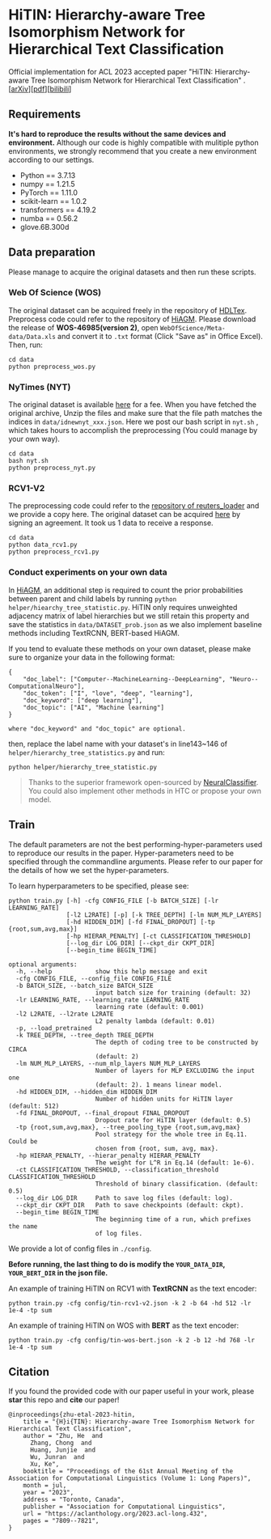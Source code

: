 # HiTIN: Hierarchy-aware Tree Isomorphism Network for Hierarchical Text Classification

Official implementation for ACL 2023 accepted paper "HiTIN: Hierarchy-aware Tree Isomorphism Network for Hierarchical Text Classification" . [[arXiv](https://arxiv.org/abs/2305.15182)][[pdf](https://arxiv.org/pdf/2305.15182.pdf)][[bilibili](https://www.bilibili.com/video/BV1vL411i7uY/?share_source=copy_web&vd_source=a9cc6ff9a8cf3c92bf2375da5b56a007)]

## Requirements

**It's hard to reproduce the results without the same devices and environment.** Although our code is highly compatible with mulitiple python environments, we strongly recommend that you create a new environment according to our settings.

- Python == 3.7.13
- numpy == 1.21.5
- PyTorch == 1.11.0
- scikit-learn == 1.0.2
- transformers == 4.19.2
- numba == 0.56.2
- glove.6B.300d

## Data preparation

Please manage to acquire the original datasets and then run these scripts.

### Web Of Science (WOS)

The original dataset can be acquired freely in the repository of [HDLTex](https://github.com/kk7nc/HDLTex). Preprocess code could refer to the repository of [HiAGM](https://github.com/Alibaba-NLP/HiAGM). Please download the release of **WOS-46985(version 2)**, open `WebOfScience/Meta-data/Data.xls` and convert it to `.txt` format (Click "Save as" in Office Excel). Then, run:
```shell
cd data
python preprocess_wos.py
```


### NyTimes (NYT)

The original dataset is available [here](https://catalog.ldc.upenn.edu/LDC2008T19) for a fee.  When you have fetched the original archive,  Unzip the files and make sure that the file path matches the indices in `data/idnewnyt_xxx.json`. Here we post our bash script in `nyt.sh` , which takes hours to accomplish the preprocessing (You could manage by your own way). 

```shell
cd data
bash nyt.sh
python preprocess_nyt.py
```

### RCV1-V2

The preprocessing code could refer to the [repository of reuters_loader](https://github.com/ductri/reuters_loader) and we provide a copy here. The original dataset can be acquired [here](https://trec.nist.gov/data/reuters/reuters.html) by signing an agreement. It took us 1 data to receive a response.

```shell
cd data
python data_rcv1.py
python preprocess_rcv1.py
```

### Conduct experiments on your own data
In [HiAGM](https://github.com/Alibaba-NLP/HiAGM), an additional step is required to count the prior probabilities between parent and child labels by running `python helper/hiearchy_tree_statistic.py`. HiTIN only requires unweighted adjacency matrix of label hierarchies but we still retain this property and save the statistics in `data/DATASET_prob.json` as we also implement baseline methods including TextRCNN, BERT-based HiAGM. 

If you tend to evaluate these methods on your own dataset, please make sure to organize your data in the following format:
```
{
    "doc_label": ["Computer--MachineLearning--DeepLearning", "Neuro--ComputationalNeuro"],
    "doc_token": ["I", "love", "deep", "learning"],
    "doc_keyword": ["deep learning"],
    "doc_topic": ["AI", "Machine learning"]
}

where "doc_keyword" and "doc_topic" are optional.
```
then, replace the label name with your dataset's in line143~146 of `helper/hierarchy_tree_statistics.py` and run:
```shell
python helper/hierarchy_tree_statistic.py
```

> Thanks to the superior framework open-sourced by [NeuralClassifier](https://github.com/Tencent/NeuralNLP-NeuralClassifier). You could also implement other methods in HTC or propose your own model.

## Train
The default parameters are not the best performing-hyper-parameters used to reproduce our results in the paper. Hyper-parameters need to be specified through the commandline arguments. Please refer to our paper for the details of how we set the hyper-parameters.

To learn hyperparameters to be specified, please see: 
```
python train.py [-h] -cfg CONFIG_FILE [-b BATCH_SIZE] [-lr LEARNING_RATE]
                [-l2 L2RATE] [-p] [-k TREE_DEPTH] [-lm NUM_MLP_LAYERS]
                [-hd HIDDEN_DIM] [-fd FINAL_DROPOUT] [-tp {root,sum,avg,max}]
                [-hp HIERAR_PENALTY] [-ct CLASSIFICATION_THRESHOLD]
                [--log_dir LOG_DIR] [--ckpt_dir CKPT_DIR]
                [--begin_time BEGIN_TIME]

optional arguments:
  -h, --help            show this help message and exit
  -cfg CONFIG_FILE, --config_file CONFIG_FILE
  -b BATCH_SIZE, --batch_size BATCH_SIZE
                        input batch size for training (default: 32)
  -lr LEARNING_RATE, --learning_rate LEARNING_RATE
                        learning rate (default: 0.001)
  -l2 L2RATE, --l2rate L2RATE
                        L2 penalty lambda (default: 0.01)
  -p, --load_pretrained
  -k TREE_DEPTH, --tree_depth TREE_DEPTH
                        The depth of coding tree to be constructed by CIRCA
                        (default: 2)
  -lm NUM_MLP_LAYERS, --num_mlp_layers NUM_MLP_LAYERS
                        Number of layers for MLP EXCLUDING the input one
                        (default: 2). 1 means linear model.
  -hd HIDDEN_DIM, --hidden_dim HIDDEN_DIM
                        Number of hidden units for HiTIN layer (default: 512)
  -fd FINAL_DROPOUT, --final_dropout FINAL_DROPOUT
                        Dropout rate for HiTIN layer (default: 0.5)
  -tp {root,sum,avg,max}, --tree_pooling_type {root,sum,avg,max}
                        Pool strategy for the whole tree in Eq.11. Could be
                        chosen from {root, sum, avg, max}.
  -hp HIERAR_PENALTY, --hierar_penalty HIERAR_PENALTY
                        The weight for L^R in Eq.14 (default: 1e-6).
  -ct CLASSIFICATION_THRESHOLD, --classification_threshold CLASSIFICATION_THRESHOLD
                        Threshold of binary classification. (default: 0.5)
  --log_dir LOG_DIR     Path to save log files (default: log).
  --ckpt_dir CKPT_DIR   Path to save checkpoints (default: ckpt).
  --begin_time BEGIN_TIME
                        The beginning time of a run, which prefixes the name
                        of log files.
```

We provide a lot of config files in `./config`. 

**Before running, the last thing to do is modify the `YOUR_DATA_DIR`, `YOUR_BERT_DIR` in the json file.**

An example of training HiTIN on RCV1 with **TextRCNN** as the text encoder:
```shell
python train.py -cfg config/tin-rcv1-v2.json -k 2 -b 64 -hd 512 -lr 1e-4 -tp sum
```

An example of training HiTIN on WOS with **BERT** as the text encoder:
```shell
python train.py -cfg config/tin-wos-bert.json -k 2 -b 12 -hd 768 -lr 1e-4 -tp sum
```

## Citation
If you found the provided code with our paper useful in your work, please **star** this repo and **cite** our paper!
```
@inproceedings{zhu-etal-2023-hitin,
    title = "{H}i{TIN}: Hierarchy-aware Tree Isomorphism Network for Hierarchical Text Classification",
    author = "Zhu, He  and
      Zhang, Chong  and
      Huang, Junjie  and
      Wu, Junran  and
      Xu, Ke",
    booktitle = "Proceedings of the 61st Annual Meeting of the Association for Computational Linguistics (Volume 1: Long Papers)",
    month = jul,
    year = "2023",
    address = "Toronto, Canada",
    publisher = "Association for Computational Linguistics",
    url = "https://aclanthology.org/2023.acl-long.432",
    pages = "7809--7821",
}
```
